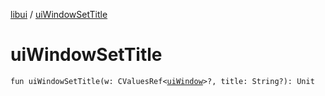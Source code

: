 [libui](index.md) / [uiWindowSetTitle](./ui-window-set-title.md)

# uiWindowSetTitle

`fun uiWindowSetTitle(w: CValuesRef<`[`uiWindow`](ui-window.md)`>?, title: String?): Unit`